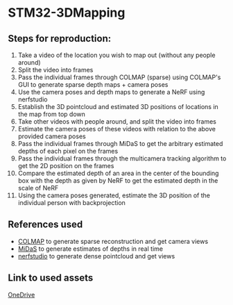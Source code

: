 # STM32-3DMapping

## Steps for reproduction:

1. Take a video of the location you wish to map out (without any people around)
2. Split the video into frames
3. Pass the individual frames through COLMAP (sparse) using COLMAP's GUI to generate sparse depth maps + camera poses
4. Use the camera poses and depth maps to generate a NeRF using nerfstudio
5. Establish the 3D pointcloud and estimated 3D positions of locations in the map from top down
6. Take other videos with people around, and split the video into frames
7. Estimate the camera poses of these videos with relation to the above provided camera poses
8. Pass the individual frames through MiDaS to get the arbitrary estimated depths of each pixel on the frames
9. Pass the individual frames through the multicamera tracking algorithm to get the 2D position on the frames
10. Compare the estimated depth of an area in the center of the bounding box with the depth as given by NeRF to get the estimated depth in the scale of NeRF
11. Using the camera poses generated, estimate the 3D position of the individual person with backprojection

## References used

- [COLMAP](https://github.com/colmap/colmap) to generate sparse reconstruction and get camera views
- [MiDaS](https://github.com/isl-org/MiDaS) to generate estimates of depths in real time
- [nerfstudio](https://github.com/nerfstudio-project/nerfstudio/) to generate dense pointcloud and get views


## Link to used assets

[OneDrive](https://entuedu-my.sharepoint.com/:f:/g/personal/c210142_e_ntu_edu_sg/EvkrtEfyySxHm9Dm8RCMUhkBwQXT0Fb-Sk__Y9CACh863w?e=nIkXfW)